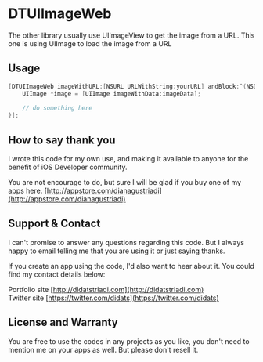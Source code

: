 # DTUIImageWeb

The other library usually use UIImageView to get the image from a URL. This one is using UIImage to load the image from a URL

## Usage


```objective-c
[DTUIImageWeb imageWithURL:[NSURL URLWithString:yourURL] andBlock:^(NSData *imageData) {
	UIImage *image = [UIImage imageWithData:imageData];
	
	// do something here
}];
```

## How to say thank you

I wrote this code for my own use, and making it available to anyone for the benefit of iOS Developer community. 

You are not encourage to do, but sure I will be glad if you buy one of my apps here. [http://appstore.com/dianagustriadi](http://appstore.com/dianagustriadi)

## Support & Contact

I can't promise to answer any questions regarding this code. But I always happy to email telling me that you are using it or just saying thanks.

If you create an app using the code, I'd also want to hear about it. You could find my contact details below:

Portfolio site [http://didatstriadi.com](http://didatstriadi.com)  
Twitter site [https://twitter.com/didats](https://twitter.com/didats)

## License and Warranty

You are free to use the codes in any projects as you like, you don't need to mention me on your apps as well. But please don't resell it.